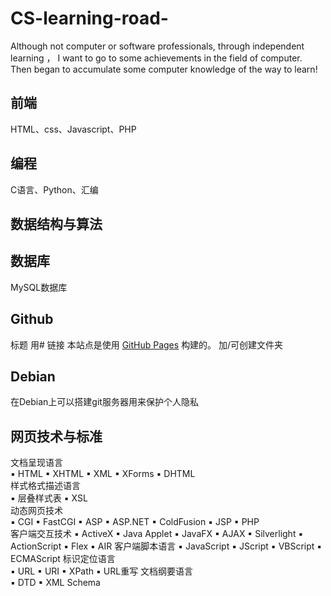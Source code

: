 # CS-learning-road-
Although not computer or software professionals, through independent learning ， I want to go to some achievements in the field of computer.
Then began to accumulate some computer knowledge of the way to learn!

## 前端
HTML、css、Javascript、PHP

## 编程
C语言、Python、汇编

## 数据结构与算法

## 数据库
MySQL数据库

## Github
标题  用#
链接  本站点是使用 [GitHub Pages](https://pages.github.com/) 构建的。
加/可创建文件夹

## Debian
在Debian上可以搭建git服务器用来保护个人隐私

## 网页技术与标准
文档呈现语言	
▪ HTML	▪ XHTML	▪ XML	▪ XForms ▪ DHTML			
样式格式描述语言	
▪ 层叠样式表	▪ XSL		
动态网页技术	
▪ CGI	▪ FastCGI	▪ ASP	▪ ASP.NET ▪ ColdFusion	▪ JSP	▪ PHP	
客户端交互技术	
▪ ActiveX	▪ Java Applet	▪ JavaFX	▪ AJAX
▪ Silverlight	▪ ActionScript	▪ Flex	▪ AIR
客户端脚本语言	
▪ JavaScript	▪ JScript	▪ VBScript	▪ ECMAScript
标识定位语言	
▪ URL	▪ URI	▪ XPath	▪ URL重写
文档纲要语言	
▪ DTD	▪ XML Schema		
